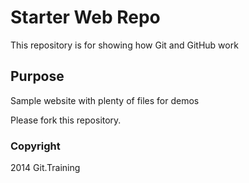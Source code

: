 # Starter Web Repo

This repository is for showing how Git and GitHub work

## Purpose

Sample website with plenty of files for demos

Please fork this repository.

### Copyright
2014 
Git.Training